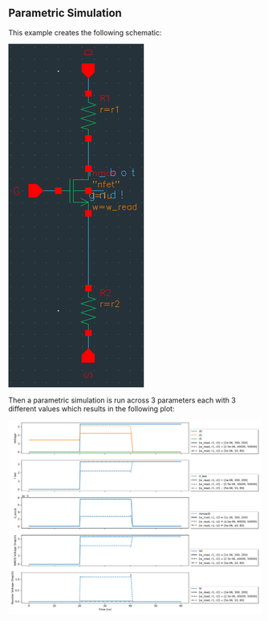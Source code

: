 ## Parametric Simulation

This example creates the following schematic:

![schem](./images/nmos_2_res.png)

Then a parametric simulation is run across 3 parameters each with 3 different values which results in the following plot:

![waves](./images/sim_waves.png)